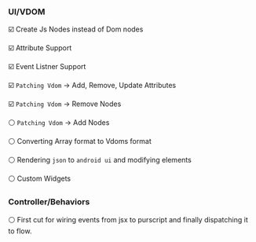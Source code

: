 ### UI/VDOM

:ballot_box_with_check: Create Js Nodes instead of Dom nodes

:ballot_box_with_check: Attribute Support

:ballot_box_with_check: Event Listner Support

:ballot_box_with_check: `Patching Vdom` -> Add, Remove, Update Attributes

:ballot_box_with_check: `Patching Vdom` -> Remove Nodes

:white_circle: `Patching Vdom` -> Add Nodes

:white_circle: Converting Array format to Vdoms format 

:white_circle: Rendering `json` to `android ui` and modifying elements

:white_circle: Custom Widgets

### Controller/Behaviors

:white_circle: First cut for wiring events from jsx to purscript and finally dispatching it to flow.
